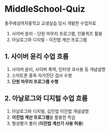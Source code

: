 # MiddleSchool-Quiz
충주예성여자중학교 교생실습 당시 개발한 수업자료

1. 사이버 윤리 - 단원 마무리 프로그램, 인물퀴즈 활용
2. 아날로그와 디지털 - 이진법 계산 프로그램



## 1. 사이버 윤리 수업 흐름
1. 사이버 윤리, 사이버 폭력, 인터넷 과사용 등 개념설명
2. 스마트폰 중독 자가진단 검사 수행
3. **단원 마무리 프로그램 수행**

## 2. 아날로그와 디지털 수업 흐름
1. 아날로그와 디지털, 십진법 이진법 개념설명
2. **이진법 계산 프로그램**을 활용한 학습
3. 형성평가 풀이 (**이진법 계산기 사용 허용**)
